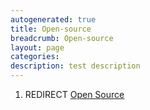 ```yaml
---
autogenerated: true
title: Open-source
breadcrumb: Open-source
layout: page
categories: 
description: test description
---
```


1.  REDIRECT [Open Source](Open_Source )
